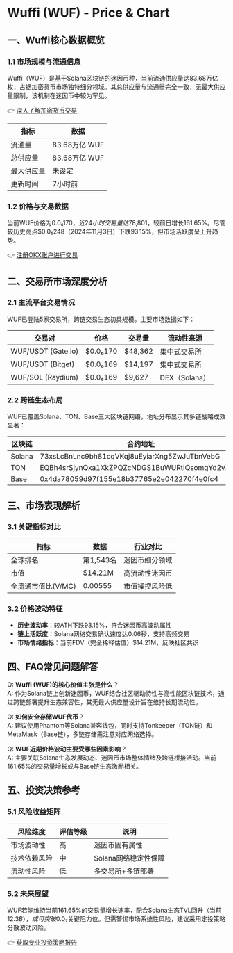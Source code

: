 # Wuffi (WUF) - Price & Chart  

## 一、Wuffi核心数据概览  

### 1.1 市场规模与流通信息  
Wuffi（WUF）是基于Solana区块链的迷因币种，当前流通供应量达83.68万亿枚，占据加密货币市场独特细分领域。其总供应量与流通量完全一致，无最大供应量限制，该机制在迷因币中较为罕见。  

👉 [深入了解加密货币交易](https://bit.ly/okx_welcome)  

| 指标          | 数据                |  
|---------------|---------------------|  
| 流通量        | 83.68万亿 WUF       |  
| 总供应量      | 83.68万亿 WUF       |  
| 最大供应量    | 未设定              |  
| 更新时间      | 7小时前             |  

### 1.2 价格与交易数据  
当前WUF价格为$0.0₆170，近24小时交易量达$78,801，较前日增长161.65%。尽管较历史高点$0.0₅248（2024年11月3日）下跌93.15%，但市场活跃度呈上升趋势。  

👉 [注册OKX账户进行交易](https://bit.ly/okx_welcome)  

## 二、交易所市场深度分析  

### 2.1 主流平台交易情况  
WUF已登陆5家交易所，跨链交易生态初具规模。主要市场数据如下：  

| 交易对            | 价格           | 交易量     | 流动性来源      |  
|-------------------|----------------|------------|-----------------|  
| WUF/USDT (Gate.io)| $0.0₆170       | $48,362    | 集中式交易所    |  
| WUF/USDT (Bitget) | $0.0₆169       | $14,197    | 集中式交易所    |  
| WUF/SOL (Raydium) | $0.0₆169       | $9,627     | DEX（Solana）   |  

### 2.2 跨链生态布局  
WUF已覆盖Solana、TON、Base三大区块链网络，地址分布显示其多链战略成效显著：  

| 区块链    | 合约地址                                      |  
|-----------|-----------------------------------------------|  
| Solana    | 73xsLcBnLnc9bh81cqVKqj8uEyiarXng5ZwJuTbnVebG |  
| TON       | EQBh4srSjynQxa1XkZPQZcNDGS1BuWURtIQsomqYd2vX7oll |  
| Base      | 0x4da78059d97f155e18b37765e2e042270f4e0fc4   |  

## 三、市场表现解析  

### 3.1 关键指标对比  
| 指标                | 数据                | 行业对比          |  
|---------------------|---------------------|-------------------|  
| 全球排名            | 第1,543名           | 迷因币细分领域    |  
| 市值                | $14.21M             | 高流动性迷因币    |  
| 全流通市值比(V/MC)  | 0.00555             | 市值操控风险低    |  

### 3.2 价格波动特征  
- **历史波动率**：较ATH下跌93.15%，符合迷因币高波动属性  
- **链上活跃度**：Solana网络交易确认速度达0.06秒，支持高频交易  
- **市场情绪指标**：当前FDV（完全稀释估值）$14.21M，反映社区共识  

## 四、FAQ常见问题解答  

Q: **Wuffi (WUF)的核心价值主张是什么**？  
A: 作为Solana链上创新迷因币，WUF结合社区驱动特性与高性能区块链技术，通过跨链部署提升生态兼容性，其无最大供应量设计旨在维持长期流动性。  

Q: **如何安全存储WUF代币**？  
A: 建议使用Phantom等Solana兼容钱包，同时支持Tonkeeper（TON链）和MetaMask（Base链），多链存储需注意对应网络选择。  

Q: **WUF近期价格波动主要受哪些因素影响**？  
A: 主要关联Solana生态发展动态、迷因币市场整体情绪及跨链桥接活动。当前161.65%的交易量增长或与Base链生态激励相关。  

## 五、投资决策参考  

### 5.1 风险收益矩阵  
| 风险维度      | 评估等级 | 说明                      |  
|---------------|----------|---------------------------|  
| 市场波动性    | 高       | 迷因币固有属性            |  
| 技术依赖风险  | 中       | Solana网络稳定性保障      |  
| 流动性风险    | 低       | 多交易所+多链部署         |  

### 5.2 未来展望  
WUF若能维持当前161.65%的交易量增长速率，配合Solana生态TVL回升（当前$12.3B），或可突破$0.0₇关键阻力位。但需警惕市场系统性风险，建议采用定投策略分散波动风险。  

👉 [获取专业投资策略报告](https://bit.ly/okx_welcome)